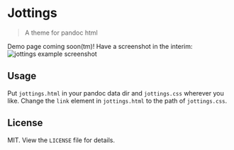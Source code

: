 # Jottings

> A theme for pandoc html

Demo page coming soon(tm)!
Have a screenshot in the interim:
![jottings example screenshot]()

## Usage

Put `jottings.html` in your pandoc data dir and `jottings.css` wherever you like.
Change the `link` element in `jottings.html` to the path of `jottings.css`.

## License

MIT. View the `LICENSE` file for details.